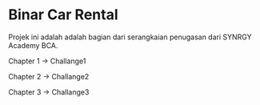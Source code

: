 # Binar Car Rental

Projek ini adalah adalah bagian dari serangkaian penugasan dari SYNRGY Academy BCA.


Chapter 1 -> Challange1 

Chapter 2 -> Challange2

Chapter 3 -> Challange3

